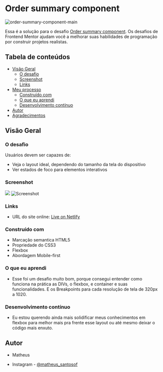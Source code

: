 # Order summary component
![order-summary-component-main](https://user-images.githubusercontent.com/88622033/129453494-a55f8f94-9787-459d-9843-984b563fac1d.gif)

Essa é a solução para o desafio [Order summary component](https://www.frontendmentor.io/challenges/order-summary-component-QlPmajDUj). Os desafios de Frontend Mentor ajudam você a melhorar suas habilidades de programação por construir projetos realistas.

## Tabela de conteúdos

- [Visão Geral](#visao-geral)
  - [O desafio](#o-desafio)
  - [Screenshot](#screenshot)
  - [Links](#links)
- [Meu processo](#meu-processo)
  - [Construído com](#construido-com)
  - [O que eu aprendi](#o-que-eu-aprendi)
  - [Desenvolvimento contínuo](#desenvolvimento-continuo)
- [Autor](#autor)
- [Agradecimentos](#agradecimentos)

## Visão Geral

### O desafio

Usuários devem ser capazes de:

- Veja o layout ideal, dependendo do tamanho da tela do dispositivo
- Ver estados de foco para elementos interativos

### Screenshot
![](./assets/print.jpg)
![Screenshot](assets/print.jpg)

### Links

- URL do site online: [Live on Netlify](https://matheussantosws.github.io/order-summary-component-main/)

### Construído com

- Marcação semantica HTML5
- Propriedade do CSS3
- Flexbox
- Abordagem Mobile-first

### O que eu aprendi

- Esse foi um desafio muito bom, porque consegui entender como funciona na prática as DIVs, o flexbox, e container e suas funcionalidades. E os Breakpoints para cada resolução de tela de 320px a 1020.

### Desenvolvimento contínuo

- Eu estou querendo ainda mais solidificar meus conhecimentos em flexbox para melhor mais pra frente esse layout ou até mesmo deixar o código mais enxuto.

## Autor

- Matheus

- Instagram - [@matheus_santosof](https://www.instagram.com/matheus_santosof/)
